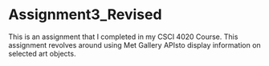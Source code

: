 # Assignment3_Revised

This is an assignment that I completed in my CSCI 4020 Course.
This assignment revolves around using Met Gallery APIsto display information on selected art objects.
